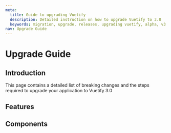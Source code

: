 ```yaml
---
meta:
  title: Guide to upgrading Vuetify
  description: Detailed instruction on how to upgrade Vuetify to 3.0
  keywords: migration, upgrade, releases, upgrading vuetify, alpha, v3
nav: Upgrade Guide
---
```


# Upgrade Guide

## Introduction

This page contains a detailed list of breaking changes and the steps required to upgrade your application to Vuetify 3.0

## Features

## Components
